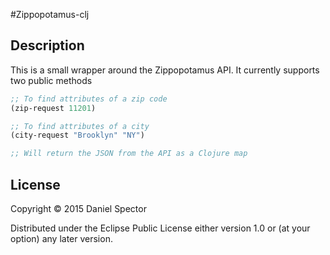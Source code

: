 #Zippopotamus-clj

## Description

This is a small wrapper around the Zippopotamus API. It currently supports two public methods

```clojure
;; To find attributes of a zip code
(zip-request 11201)

;; To find attributes of a city
(city-request "Brooklyn" "NY")

;; Will return the JSON from the API as a Clojure map
```

## License

Copyright © 2015 Daniel Spector

Distributed under the Eclipse Public License either version 1.0 or (at
your option) any later version.
